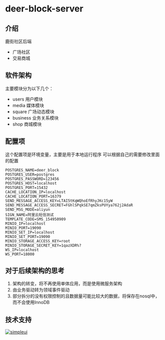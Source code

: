 # deer-block-server

## 介绍

鹿街社区后端

- 广场社区
- 交易商城

## 软件架构

主要模块分为以下几个：

- users 用户模块
- media 媒体模块
- square 广场动态模块
- business 业务关系模块
- shop 商城模块

## 配置项

这个配置项是环境变量，主要是用于本地运行程序 可以根据自己的需要修改里面的配置

```
POSTGRES_NAME=deer_block
POSTGRES_USER=postgres
POSTGRES_PASSWORD=123456
POSTGRES_HOST=localhost
POSTGRES_PORT=15432
CACHE_LOCATION_IP=localhost
CACHE_LOCATION_PORT=16379
SEND_MESSAGE_ACCESS_KEY=LTAI5tKqWQhoEfRhyJKc15yW
SEND_MESSAGE_ACCESS_SECRET=FGhlSPqkSE7qmZksPUYya762j2AdaR
SEND_MSG_MODE=aliyun
SIGN_NAME=阿里云短信测试
TEMPLATE_CODE=SMS_154950909
MINIO_IP=localhost
MINIO_PORT=19090
MINIO_SET_IP=localhost
MINIO_SET_PORT=19090
MINIO_STORAGE_ACCESS_KEY=root
MINIO_STORAGE_SECRET_KEY=1qazXDR%?
WS_IP=localhost
WS_PORT=18000
```

## 对于后续架构的思考

1. 架构的转变，将不再使用单体应用，而是使用微服务架构
2. 由业务驱动转为领域事件驱动
3. 部分拆分的没有权限控制的且数据量可能比较大的数据，将保存在nosql中，而不会使用InnoDB

## 技术支持

[![simpleui](https://img.shields.io/badge/developing%20with-Simpleui-2077ff.svg)](https://github.com/newpanjing/simpleui)